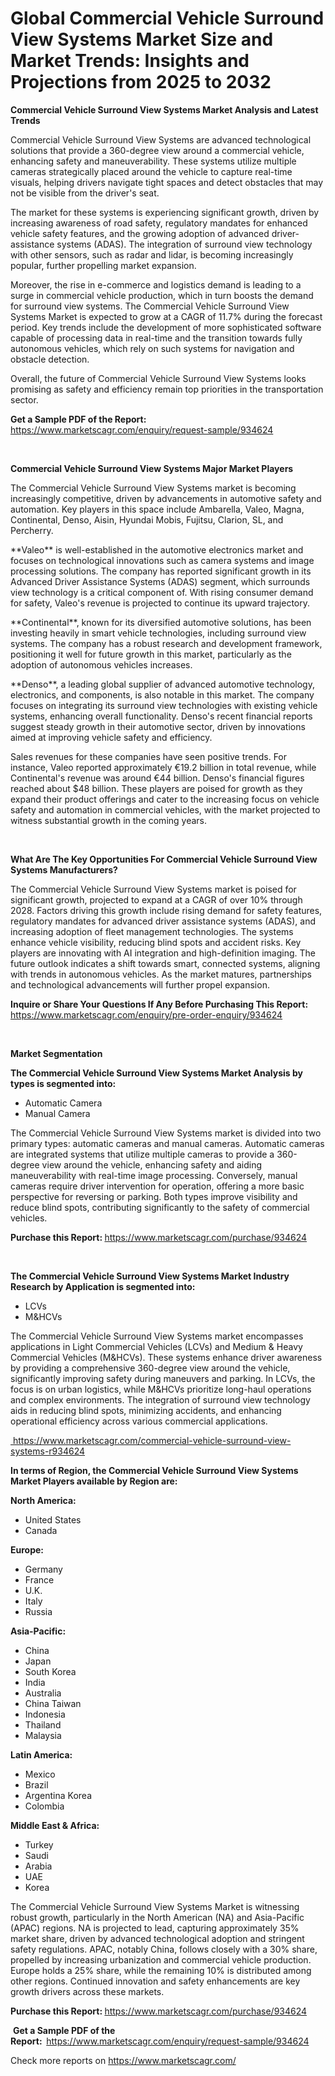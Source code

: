 <p><h1>Global Commercial Vehicle Surround View Systems Market Size and Market Trends: Insights and Projections from 2025 to 2032</h1></p><p><strong>Commercial Vehicle Surround View Systems Market Analysis and Latest Trends</strong></p>
<p><p>Commercial Vehicle Surround View Systems are advanced technological solutions that provide a 360-degree view around a commercial vehicle, enhancing safety and maneuverability. These systems utilize multiple cameras strategically placed around the vehicle to capture real-time visuals, helping drivers navigate tight spaces and detect obstacles that may not be visible from the driver's seat. </p><p>The market for these systems is experiencing significant growth, driven by increasing awareness of road safety, regulatory mandates for enhanced vehicle safety features, and the growing adoption of advanced driver-assistance systems (ADAS). The integration of surround view technology with other sensors, such as radar and lidar, is becoming increasingly popular, further propelling market expansion.</p><p>Moreover, the rise in e-commerce and logistics demand is leading to a surge in commercial vehicle production, which in turn boosts the demand for surround view systems. The Commercial Vehicle Surround View Systems Market is expected to grow at a CAGR of 11.7% during the forecast period. Key trends include the development of more sophisticated software capable of processing data in real-time and the transition towards fully autonomous vehicles, which rely on such systems for navigation and obstacle detection. </p><p>Overall, the future of Commercial Vehicle Surround View Systems looks promising as safety and efficiency remain top priorities in the transportation sector.</p></p>
<p><strong>Get a Sample PDF of the Report:&nbsp;</strong> <a href="https://www.marketscagr.com/enquiry/request-sample/934624?utm_campaign=2987&utm_medium=2&utm_source=Github&utm_content=ia&utm_term=07032025&utm_id=commercial-vehicle-surround-view-systems">https://www.marketscagr.com/enquiry/request-sample/934624</a></p>
<p>&nbsp;</p>
<p><strong>Commercial Vehicle Surround View Systems Major Market Players</strong></p>
<p><p>The Commercial Vehicle Surround View Systems market is becoming increasingly competitive, driven by advancements in automotive safety and automation. Key players in this space include Ambarella, Valeo, Magna, Continental, Denso, Aisin, Hyundai Mobis, Fujitsu, Clarion, SL, and Percherry.</p><p>**Valeo** is well-established in the automotive electronics market and focuses on technological innovations such as camera systems and image processing solutions. The company has reported significant growth in its Advanced Driver Assistance Systems (ADAS) segment, which surrounds view technology is a critical component of. With rising consumer demand for safety, Valeo's revenue is projected to continue its upward trajectory.</p><p>**Continental**, known for its diversified automotive solutions, has been investing heavily in smart vehicle technologies, including surround view systems. The company has a robust research and development framework, positioning it well for future growth in this market, particularly as the adoption of autonomous vehicles increases.</p><p>**Denso**, a leading global supplier of advanced automotive technology, electronics, and components, is also notable in this market. The company focuses on integrating its surround view technologies with existing vehicle systems, enhancing overall functionality. Denso's recent financial reports suggest steady growth in their automotive sector, driven by innovations aimed at improving vehicle safety and efficiency.</p><p>Sales revenues for these companies have seen positive trends. For instance, Valeo reported approximately €19.2 billion in total revenue, while Continental's revenue was around €44 billion. Denso's financial figures reached about $48 billion. These players are poised for growth as they expand their product offerings and cater to the increasing focus on vehicle safety and automation in commercial vehicles, with the market projected to witness substantial growth in the coming years.</p></p>
<p>&nbsp;</p>
<p><strong>What Are The Key Opportunities For Commercial Vehicle Surround View Systems Manufacturers?</strong></p>
<p><p>The Commercial Vehicle Surround View Systems market is poised for significant growth, projected to expand at a CAGR of over 10% through 2028. Factors driving this growth include rising demand for safety features, regulatory mandates for advanced driver assistance systems (ADAS), and increasing adoption of fleet management technologies. The systems enhance vehicle visibility, reducing blind spots and accident risks. Key players are innovating with AI integration and high-definition imaging. The future outlook indicates a shift towards smart, connected systems, aligning with trends in autonomous vehicles. As the market matures, partnerships and technological advancements will further propel expansion.</p></p>
<p><strong>Inquire or Share Your Questions If Any Before Purchasing This Report:</strong> <a href="https://www.marketscagr.com/enquiry/pre-order-enquiry/934624?utm_campaign=2987&utm_medium=2&utm_source=Github&utm_content=ia&utm_term=07032025&utm_id=commercial-vehicle-surround-view-systems">https://www.marketscagr.com/enquiry/pre-order-enquiry/934624</a></p>
<p>&nbsp;</p>
<p><strong>Market Segmentation</strong></p>
<p><strong>The Commercial Vehicle Surround View Systems Market Analysis by types is segmented into:</strong></p>
<p><ul><li>Automatic Camera</li><li>Manual Camera</li></ul></p>
<p><p>The Commercial Vehicle Surround View Systems market is divided into two primary types: automatic cameras and manual cameras. Automatic cameras are integrated systems that utilize multiple cameras to provide a 360-degree view around the vehicle, enhancing safety and aiding maneuverability with real-time image processing. Conversely, manual cameras require driver intervention for operation, offering a more basic perspective for reversing or parking. Both types improve visibility and reduce blind spots, contributing significantly to the safety of commercial vehicles.</p></p>
<p><strong>Purchase this Report:&nbsp;</strong><a href="https://www.marketscagr.com/purchase/934624?utm_campaign=2987&utm_medium=2&utm_source=Github&utm_content=ia&utm_term=07032025&utm_id=commercial-vehicle-surround-view-systems">https://www.marketscagr.com/purchase/934624</a></p>
<p>&nbsp;</p>
<p><strong>The Commercial Vehicle Surround View Systems Market Industry Research by Application is segmented into:</strong></p>
<p><ul><li>LCVs</li><li>M&HCVs</li></ul></p>
<p><p>The Commercial Vehicle Surround View Systems market encompasses applications in Light Commercial Vehicles (LCVs) and Medium & Heavy Commercial Vehicles (M&HCVs). These systems enhance driver awareness by providing a comprehensive 360-degree view around the vehicle, significantly improving safety during maneuvers and parking. In LCVs, the focus is on urban logistics, while M&HCVs prioritize long-haul operations and complex environments. The integration of surround view technology aids in reducing blind spots, minimizing accidents, and enhancing operational efficiency across various commercial applications.</p></p>
<p><a href="https://www.marketscagr.com/commercial-vehicle-surround-view-systems-r934624?utm_campaign=2987&utm_medium=2&utm_source=Github&utm_content=ia&utm_term=07032025&utm_id=commercial-vehicle-surround-view-systems">&nbsp;https://www.marketscagr.com/commercial-vehicle-surround-view-systems-r934624</a></p>
<p><strong>In terms of Region, the Commercial Vehicle Surround View Systems Market Players available by Region are:</strong></p>
<p>
    <p> <strong> North America: </strong>
        <ul>
            <li>United States</li>
            <li>Canada</li>
        </ul>
        </p> 
    <p> <strong> Europe: </strong>
        <ul>
            <li>Germany</li>
            <li>France</li>
            <li>U.K.</li>
            <li>Italy</li>
            <li>Russia</li>
        </ul>
        </p> 
    <p> <strong> Asia-Pacific: </strong>
        <ul>
            <li>China</li>
            <li>Japan</li>
            <li>South Korea</li>
            <li>India</li>
            <li>Australia</li>
            <li>China Taiwan</li>
            <li>Indonesia</li>
            <li>Thailand</li>
            <li>Malaysia</li>
        </ul>
        </p> 
    <p> <strong> Latin America: </strong>
        <ul>
            <li>Mexico</li>
            <li>Brazil</li>
            <li>Argentina Korea</li>
            <li>Colombia</li>
        </ul>
        </p> 
    <p> <strong> Middle East & Africa: </strong>
        <ul>
            <li>Turkey</li>
            <li>Saudi</li>
            <li>Arabia</li>
            <li>UAE</li>
            <li>Korea</li>
        </ul>
    </p>
    </p>
<p><p>The Commercial Vehicle Surround View Systems Market is witnessing robust growth, particularly in the North American (NA) and Asia-Pacific (APAC) regions. NA is projected to lead, capturing approximately 35% market share, driven by advanced technological adoption and stringent safety regulations. APAC, notably China, follows closely with a 30% share, propelled by increasing urbanization and commercial vehicle production. Europe holds a 25% share, while the remaining 10% is distributed among other regions. Continued innovation and safety enhancements are key growth drivers across these markets.</p></p>
<p><strong>Purchase this Report: </strong><a href="https://www.marketscagr.com/purchase/934624?utm_campaign=2987&utm_medium=2&utm_source=Github&utm_content=ia&utm_term=07032025&utm_id=commercial-vehicle-surround-view-systems">https://www.marketscagr.com/purchase/934624</a></p>
<p>&nbsp;<strong>Get a Sample PDF of the Report:&nbsp;&nbsp;</strong><a href="https://www.marketscagr.com/enquiry/request-sample/934624?utm_campaign=2987&utm_medium=2&utm_source=Github&utm_content=ia&utm_term=07032025&utm_id=commercial-vehicle-surround-view-systems">https://www.marketscagr.com/enquiry/request-sample/934624</a></p>
<p><strong></strong></p>
<p>Check more reports on <a href="https://www.marketscagr.com/?utm_campaign=2987&utm_medium=2&utm_source=Github&utm_content=ia&utm_term=07032025&utm_id=commercial-vehicle-surround-view-systems">https://www.marketscagr.com/</a></p>